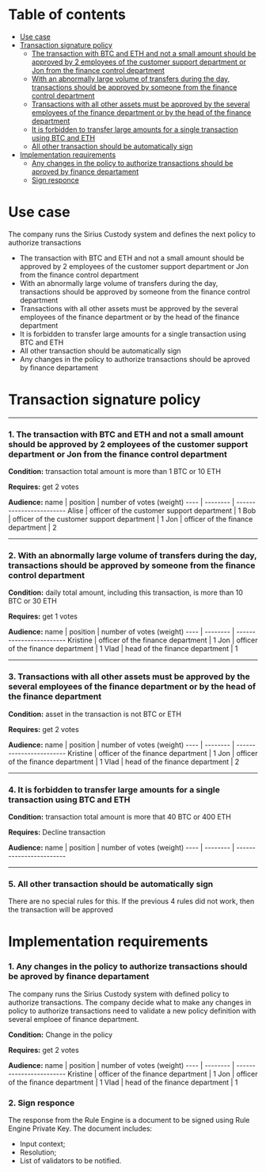 # Table of contents
* [Use case](#usecase)
* [Transaction signature policy](#policy)
    * [The transaction with BTC and ETH and not a small amount should be approved by 2 employees of the customer support department or Jon from the finance control department](#policy1)
    * [With an abnormally large volume of transfers during the day, transactions should be approved by someone from the finance control department](#policy2)
    * [Transactions with all other assets must be approved by the several employees of the finance department or by the head of the finance department](#policy3)
    * [It is forbidden to transfer large amounts for a single transaction using BTC and ETH](#policy4)
    * [All other transaction should be automatically sign](#policy5)
* [Implementation requirements](#requirements)
    * [Any changes in the policy to authorize transactions should be aproved by finance departament](#policy6)
    * [Sign responce](#signresponce)

# Use case <a name="usecase"></a>

The company runs the Sirius Custody system and defines the next policy to authorize transactions

* The transaction with BTC and ETH and not a small amount should be approved by 2 employees of the customer support department or Jon from the finance control department
* With an abnormally large volume of transfers during the day, transactions should be approved by someone from the finance control department
* Transactions with all other assets must be approved by the several employees of the finance department or by the head of the finance department
* It is forbidden to transfer large amounts for a single transaction using BTC and ETH
* All other transaction should be automatically sign
* Any changes in the policy to authorize transactions should be aproved by finance departament


# Transaction signature policy <a name="policy"></a>

-------------

### 1. <a name="policy1"></a> The transaction with BTC and ETH and not a small amount should be approved by 2 employees of the customer support department or Jon from the finance control department

**Condition:** transaction total amount is more than 1 BTC or 10 ETH

**Requires:** get 2 votes

**Audience:**
name | position | number of votes (weight)
---- | -------- | ------------------------
Alise | officer of the customer support department | 1
Bob | officer of the customer support department | 1
Jon | officer of the finance department | 2

-------------

### 2. <a name="policy2"></a> With an abnormally large volume of transfers during the day, transactions should be approved by someone from the finance control department

**Condition:** daily total amount, including this transaction, is more than 10 BTC or 30 ETH

**Requires:** get 1 votes

**Audience:**
name | position | number of votes (weight)
---- | -------- | ------------------------
Kristine | officer of the finance department | 1
Jon | officer of the finance department | 1
Vlad | head of the finance department | 1

-------------

### 3. <a name="policy3"></a> Transactions with all other assets must be approved by the several employees of the finance department or by the head of the finance department

**Condition:** asset in the transaction is not BTC or ETH

**Requires:** get 2 votes

**Audience:**
name | position | number of votes (weight)
---- | -------- | ------------------------
Kristine | officer of the finance department | 1
Jon | officer of the finance department | 1
Vlad | head of the finance department | 2

-------------

### 4. <a name="policy4"></a> It is forbidden to transfer large amounts for a single transaction using BTC and ETH

**Condition:** transaction total amount is more that 40 BTC or 400 ETH

**Requires:** Decline transaction

**Audience:**
name | position | number of votes (weight)
---- | -------- | ------------------------

-------------

### 5. <a name="policy5"></a> All other transaction should be automatically sign

There are no special rules for this. If the previous 4 rules did not work, then the transaction will be approved


# Implementation requirements <a name="requirements"></a>

### 1.<a name="update"></a> Any changes in the policy to authorize transactions should be aproved by finance departament

The company runs the Sirius Custody system with defined policy to authorize transactions. The company decide what to make any changes in  policy to authorize transactions need to validate a new policy definition with several emploee of finance department.

**Condition:** Change in the policy

**Requires:** get 2 votes

**Audience:**
name | position | number of votes (weight)
---- | -------- | ------------------------
Kristine | officer of the finance department | 1
Jon | officer of the finance department | 1
Vlad | head of the finance department | 1

### 2.<a name="signresponce"></a> Sign responce

The response from the Rule Engine is a document to be signed using Rule Engine Private Key. 
The document includes:
* Input context;
* Resolution; 
* List of validators to be notified.
